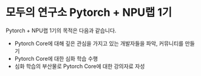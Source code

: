 # 모두의 연구소 Pytorch + NPU랩 1기

Pytorch + NPU랩 1기의 목적은 다음과 같습니다.

- Pytorch Core에 대해 깊은 관심을 가지고 있는 개발자들을 파악, 커뮤니티를 만들기
- Pytorch Core에 대한 심화 학습 수행
- 심화 학습의 부산물로 Pytorch Core에 대한 강의자료 자성
